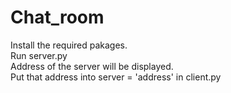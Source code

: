 # Chat_room
Install the required pakages. <br/>
Run server.py <br/>
Address of the server will be displayed. <br/>
Put that address into server = 'address' in client.py
